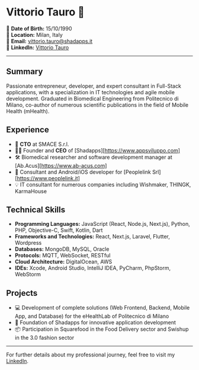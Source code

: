 # Vittorio Tauro 🚀

📅 **Date of Birth:** 15/10/1990  
📍 **Location:** Milan, Italy  
📧 **Email:** vittorio.tauro@shadapps.it  
🔗 **LinkedIn:** [Vittorio Tauro](https://www.linkedin.com/in/vittoriotauro/)  

---

## Summary

Passionate entrepreneur, developer, and expert consultant in Full-Stack applications, with a specialization in IT technologies and agile mobile development. Graduated in Biomedical Engineering from Politecnico di Milano, co-author of numerous scientific publications in the field of Mobile Health (mHealth).

## Experience

- 💼 **CTO** at SMACE S.r.l.
- 👨‍💻 Founder and **CEO** of [Shadapps][https://www.appsviluppo.com]
- 🛠️ Biomedical researcher and software development manager at [Ab.Acus][https://www.ab-acus.com]
- 📱 Consultant and Android/iOS developer for [Peoplelink Srl][https://www.peoplelink.it]
- 💡 IT consultant for numerous companies including Wishmaker, THINGK, KarmaHouse

## Technical Skills

- **Programming Languages:** JavaScript (React, Node.js, Next.js), Python, PHP, Objective-C, Swift, Kotlin, Dart
- **Frameworks and Technologies:** React, Next.js, Laravel, Flutter, Wordpress
- **Databases:** MongoDB, MySQL, Oracle
- **Protocols:** MQTT, WebSocket, RESTful
- **Cloud Architecture:** DigitalOcean, AWS
- **IDEs:** Xcode, Android Studio, IntelliJ IDEA, PyCharm, PhpStorm, WebStorm

## Projects

- 💻 Development of complete solutions (Web Frontend, Backend, Mobile App, and Database) for the eHealthLab of Politecnico di Milano
- 🚀 Foundation of Shadapps for innovative application development
- 📦 Participation in Squarefood in the Food Delivery sector and Swishup in the 3.0 fashion sector

---

For further details about my professional journey, feel free to visit my [LinkedIn](https://www.linkedin.com/in/vittoriotauro/).
